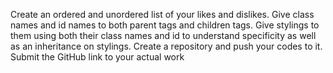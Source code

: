 Create an ordered and unordered list of your likes and dislikes.
Give class names and id names to both parent tags and children tags. Give stylings to them using both their class names and id to understand specificity as well as an inheritance on stylings.
Create a repository and push your codes to it. Submit the GitHub link to your actual work
